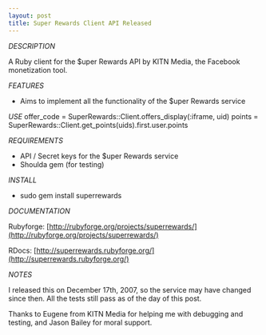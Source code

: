 ```yaml
--- 
layout: post
title: Super Rewards Client API Released
---
```

*DESCRIPTION*
  
A Ruby client for the $uper Rewards API by KITN Media, the Facebook monetization tool.

*FEATURES*
  
* Aims to implement all the functionality of the $uper Rewards service

*USE*
	offer_code = SuperRewards::Client.offers_display(:iframe, uid)
	points = SuperRewards::Client.get_points(uids).first.user.points

*REQUIREMENTS*

* API / Secret keys for the $uper Rewards service
* Shoulda gem (for testing)

*INSTALL*

* sudo gem install superrewards

*DOCUMENTATION*

Rubyforge: [http://rubyforge.org/projects/superrewards/](http://rubyforge.org/projects/superrewards/)

RDocs: [http://superrewards.rubyforge.org/](http://superrewards.rubyforge.org/)

*NOTES*

I released this on December 17th, 2007, so the service may have changed since then.  All the tests still pass as of the day of this post.  

Thanks to Eugene from KITN Media for helping me with debugging and testing, and Jason Bailey for moral support.

